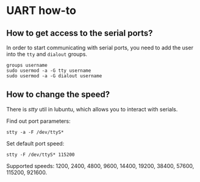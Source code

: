 # UART how-to

## How to get access to the serial ports?

In order to start communicating with serial ports, you need to add the user into the `tty` and `dialout` groups.

```
groups username
sudo usermod -a -G tty username
sudo usermod -a -G dialout username
```

## How to change the speed?

There is *stty* util in lubuntu, which allows you to interact with serials.

Find out port parameters:

```
stty -a -F /dev/ttyS*
```

Set default port speed:

```
stty -F /dev/ttyS* 115200
```

Supported speeds: 1200, 2400, 4800, 9600, 14400, 19200, 38400, 57600, 115200, 921600.